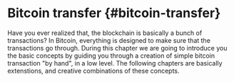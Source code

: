 # Bitcoin transfer {#bitcoin-transfer}
Have you ever realized that, the blockchain is basically a bunch of transactions? In Bitcoin, everything is designed to make sure that the transactions go through. During this chapter we are going to introduce you the basic concepts by guiding you through a creation of simple bitcoin transaction "by hand", in a low level.  The following chapters are basically extenstions, and creative combinations of these concepts.